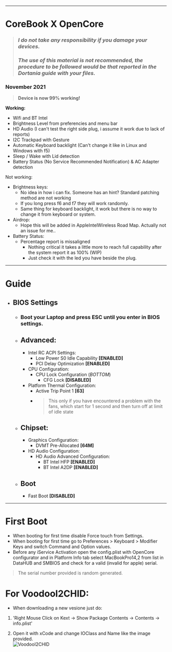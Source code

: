
___________________________________________________________________________________

# CoreBook  X   OpenCore

> ### ***I do not take any responsibility if you damage your devices.***
> ### ***The use of this material is not recommended, the procedure to be followed would be that reported in the Dortania guide with your files.***


### November 2021
> **Device is now 99% working!**

**Working:**
- Wifi and BT Intel
- Brightness Level from preferencies and menu bar
- HD Audio (I can't test the right side plug, i assume it work due to lack of reports)
- I2C Trackpad with Gesture
- Automatic Keyboard backlight (Can't change it like in Linux and Windows with f5)
- Sleep / Wake with Lid detection
- Battery Status (No Service Recommended Notification) & AC Adapter detection

Not working:
- Brightness keys: 
  - No idea in how i can fix. Someone has an hint? Standard patching method are not working
  - If you long press f6 and f7 they will work randomly.
  - Same thing for keyboard backlight, it work but there is no way to change it from keyboard or system.
- Airdrop: 
  - Hope this will be added in AppleIntelWireless Road Map.   Actually not an issue for me..
- Battery Status:
  - Percentage report is missaligned
    - Nothing critical it takes a little more to reach full capability after the system report it as 100% (WIP)
    - Just check it with the led you have beside the plug.

___________________________________________________________________________________

# Guide

- ## BIOS Settings
  - ### Boot your Laptop and press ESC until you enter in BIOS settings.
  - ## Advanced:
    - Intel RC ACPI Settings:
      - Low Power S0 Idle Capability  **[ENABLED]**
      - PCI Delay Optimization        **[ENABLED]**
    - CPU Configuration:
      - CPU Lock Configuration (_BOTTOM_)
        - CFG Lock **[DISABLED]**
    - Platform Thermal Configuration:
      - Active Trip Point 1           **[63]** 
      - > This only if you have encountered a problem with the fans, which start for 1 second and then turn off at limit of idle state
  - ## Chipset:
    - Graphics Configuration:
      - DVMT Pre-Allocated            **[64M]**
    - HD Audio Configuration:
      - HD Audio Advanced Configuration:
        - BT Intel HFP                **[ENABLED]**
        - BT Intel A2DP               **[ENABLED]**
  - ## Boot
      - Fast Boot                       **[DISABLED]**
___________________________________________________________________________________

# First Boot

- When booting for first time disable Force touch from Settings.<br/>
- When booting for first time go to Preferences > Keyboard > Modifier Keys and switch Command and Option values.<br/>
- Before any iService Activation open the config.plist with OpenCore configurator and in Platform Info tab select MacBookPro14,2 from list in DataHUB and SMBIOS and check for a valid (invalid for apple) serial.<br/>

> The serial number provided is random generated.



# For VoodooI2CHID:
- When downloading a new vesione just do: <br/>
1. 'Right Mouse Click on Kext -> Show Package Contents -> Contents -> info.plist'

2. Open it with xCode and change IOClass and Name like the image provided.<br/>
![VoodooI2CHID](https://user-images.githubusercontent.com/51327886/114537073-0f20ef00-9c52-11eb-9644-af826e872b7e.png)
